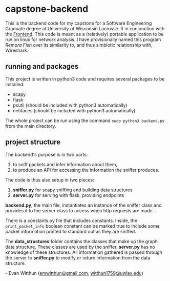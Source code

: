 # capstone-backend
This is the backend code for my capstone for a Software Engineering Graduate degree at University of Wisconsin Lacrosse.
It in conjunction with the [Frontend](https://github.com/emwitth/capstone-frontend).
This code is meant as a (relatively) portable application to be run on linux for network analysis.
I have provisionally named this program *Remora Fish* over its similarity to, and thus simbiotic relationship with, Wireshark.

## running and packages
This project is written in python3 code and requires several packages to be installed:
 + scapy
 + flask
 + psutil (should be included with python3 automatically)
 + netifaces (should be included with python3 automatically)

The whole project can be run using the command `sudo python3 backend.py` from the main directory.

## project structure
The backend's purpose is in two parts: 
 1. to sniff packets and infer information about them, 
 2. to produce an API for accessing the information the sniffer produces.

The code is thus also setup in two pieces:
 1. **sniffer.py** for scapy sniffing and building data structures
 2. **server.py** for serving with flask, providing endpoints

**backend.py**, the main file, instantiates an instance of the sniffer class and provides it to the server class to access when http requests are made.

There is a constants.py file that includes constants. Inside, the `print_packet_info` boolean constant can be marked true to include some packet information printed to standard out as they are sniffed.

The **data_structures** folder contains the classes that make up the graph data structure. These classes are used by the sniffer. **server.py** has no knowledge of these structures. All information gathered is passed through the server to **sniffer.py** to modify or return information from the data structure.

\- Evan Witthun (emwitthun@gmail.com, witthun1759@uwlax.edu)
